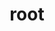 ---
title: "root"
layout: cache
categories: [package, develop]
meta: {"compilers": ["gcc@=11.4.0"], "num_specs": 26, "num_specs_by_stack": {"hep": 26, "root": 26}, "oss": ["ubuntu22.04"], "platforms": ["linux"], "stacks": ["hep", "root"], "targets": ["x86_64_v3"], "versions": ["6.24.08", "6.32.08"]}
spec_details: [{"compiler": "gcc@=11.4.0", "hash": "vcfsmbgp6eecz6rx5xbidqzqnopaucex", "os": "ubuntu22.04", "platform": "linux", "size": "-", "stacks": ["hep", "root"], "tarball": "https://binaries.spack.io/develop/build_cache/linux-ubuntu22.04-x86_64_v3/gcc-11.4.0/root-6.32.08/linux-ubuntu22.04-x86_64_v3-gcc-11.4.0-root-6.32.08-vcfsmbgp6eecz6rx5xbidqzqnopaucex.spack", "target": "x86_64_v3", "variants": ["~aqua", "~arrow", "build_system=cmake", "build_type=Release", "~cuda", "~cudnn", "cxxstd=20", "+davix", "+dcache", "~emacs", "+examples", "+fftw", "+fits", "+fortran", "+gdml", "generator=make", "+gminimal", "+graphviz", "+gsl", "+http", "~ipo", "+math", "+minuit", "+mlp", "+mysql", "+opengl", "patches=22af347", "+postgres", "+pythia8", "+python", "+r", "+roofit", "+root7", "+rpath", "~shadow", "+spectrum", "+sqlite", "+ssl", "+tbb", "+threads", "+tmva", "+tmva-cpu", "~tmva-gpu", "~tmva-pymva", "~tmva-sofie", "+unuran", "+vc", "+vdt", "+veccore", "+webgui", "+x", "+xml", "+xrootd"], "versions": ["6.32.08"]}, {"compiler": "gcc@=11.4.0", "hash": "mwyl4tosqm6n5u3fhxsdrjgmwhljsakr", "os": "ubuntu22.04", "platform": "linux", "size": "-", "stacks": ["hep", "root"], "tarball": "https://binaries.spack.io/develop/build_cache/linux-ubuntu22.04-x86_64_v3/gcc-11.4.0/root-6.32.08/linux-ubuntu22.04-x86_64_v3-gcc-11.4.0-root-6.32.08-mwyl4tosqm6n5u3fhxsdrjgmwhljsakr.spack", "target": "x86_64_v3", "variants": ["~aqua", "~arrow", "build_system=cmake", "build_type=Release", "~cuda", "~cudnn", "cxxstd=20", "+davix", "+dcache", "~emacs", "+examples", "+fftw", "+fits", "+fortran", "+gdml", "generator=make", "+gminimal", "+graphviz", "+gsl", "+http", "~ipo", "+math", "+minuit", "+mlp", "+mysql", "+opengl", "patches=22af347", "+postgres", "+pythia8", "+python", "+r", "+roofit", "+root7", "+rpath", "~shadow", "+spectrum", "+sqlite", "+ssl", "+tbb", "+threads", "+tmva", "+tmva-cpu", "~tmva-gpu", "~tmva-pymva", "~tmva-sofie", "+unuran", "+vc", "+vdt", "+veccore", "+webgui", "+x", "+xml", "+xrootd"], "versions": ["6.32.08"]}, {"compiler": "gcc@=11.4.0", "hash": "ukiwxinas7mfofn7fvovrqjnfqsydq7f", "os": "ubuntu22.04", "platform": "linux", "size": "-", "stacks": ["hep", "root"], "tarball": "https://binaries.spack.io/develop/build_cache/linux-ubuntu22.04-x86_64_v3/gcc-11.4.0/root-6.32.08/linux-ubuntu22.04-x86_64_v3-gcc-11.4.0-root-6.32.08-ukiwxinas7mfofn7fvovrqjnfqsydq7f.spack", "target": "x86_64_v3", "variants": ["~aqua", "~arrow", "build_system=cmake", "build_type=Release", "~cuda", "~cudnn", "cxxstd=20", "+davix", "+dcache", "~emacs", "+examples", "+fftw", "+fits", "+fortran", "+gdml", "generator=make", "+gminimal", "+graphviz", "+gsl", "+http", "~ipo", "+math", "+minuit", "+mlp", "+mysql", "+opengl", "patches=22af347", "+postgres", "+pythia8", "+python", "+r", "+roofit", "+root7", "+rpath", "~shadow", "+spectrum", "+sqlite", "+ssl", "+tbb", "+threads", "+tmva", "+tmva-cpu", "~tmva-gpu", "~tmva-pymva", "~tmva-sofie", "+unuran", "+vc", "+vdt", "+veccore", "+webgui", "+x", "+xml", "+xrootd"], "versions": ["6.32.08"]}, {"compiler": "gcc@=11.4.0", "hash": "xidalird7en5ongy5sx2unhapwf74uuj", "os": "ubuntu22.04", "platform": "linux", "size": "-", "stacks": ["hep", "root"], "tarball": "https://binaries.spack.io/develop/build_cache/linux-ubuntu22.04-x86_64_v3/gcc-11.4.0/root-6.32.08/linux-ubuntu22.04-x86_64_v3-gcc-11.4.0-root-6.32.08-xidalird7en5ongy5sx2unhapwf74uuj.spack", "target": "x86_64_v3", "variants": ["~aqua", "~arrow", "build_system=cmake", "build_type=Release", "~cuda", "~cudnn", "cxxstd=20", "+davix", "+dcache", "~emacs", "+examples", "+fftw", "+fits", "+fortran", "+gdml", "generator=make", "+gminimal", "+graphviz", "+gsl", "+http", "~ipo", "+math", "+minuit", "+mlp", "+mysql", "+opengl", "patches=22af347", "+postgres", "+pythia8", "+python", "+r", "+roofit", "+root7", "+rpath", "~shadow", "+spectrum", "+sqlite", "+ssl", "+tbb", "+threads", "+tmva", "+tmva-cpu", "~tmva-gpu", "~tmva-pymva", "~tmva-sofie", "+unuran", "+vc", "+vdt", "+veccore", "+webgui", "+x", "+xml", "+xrootd"], "versions": ["6.32.08"]}, {"compiler": "gcc@=11.4.0", "hash": "4mt5mgl65f32a4ry25hn5ykjutjq3l6h", "os": "ubuntu22.04", "platform": "linux", "size": "-", "stacks": ["hep", "root"], "tarball": "https://binaries.spack.io/develop/build_cache/linux-ubuntu22.04-x86_64_v3/gcc-11.4.0/root-6.32.08/linux-ubuntu22.04-x86_64_v3-gcc-11.4.0-root-6.32.08-4mt5mgl65f32a4ry25hn5ykjutjq3l6h.spack", "target": "x86_64_v3", "variants": ["~aqua", "~arrow", "build_system=cmake", "build_type=Release", "~cuda", "~cudnn", "cxxstd=20", "+davix", "+dcache", "~emacs", "+examples", "+fftw", "+fits", "+fortran", "+gdml", "generator=make", "+gminimal", "+graphviz", "+gsl", "+http", "~ipo", "+math", "+minuit", "+mlp", "+mysql", "+opengl", "patches=22af347", "+postgres", "+pythia8", "+python", "+r", "+roofit", "+root7", "+rpath", "~shadow", "+spectrum", "+sqlite", "+ssl", "+tbb", "+threads", "+tmva", "+tmva-cpu", "~tmva-gpu", "~tmva-pymva", "~tmva-sofie", "+unuran", "+vc", "+vdt", "+veccore", "+webgui", "+x", "+xml", "+xrootd"], "versions": ["6.32.08"]}, {"compiler": "gcc@=11.4.0", "hash": "qnbotgqjzwzzakhlffaqifl2ywpngq7e", "os": "ubuntu22.04", "platform": "linux", "size": "-", "stacks": ["hep", "root"], "tarball": "https://binaries.spack.io/develop/build_cache/linux-ubuntu22.04-x86_64_v3/gcc-11.4.0/root-6.32.08/linux-ubuntu22.04-x86_64_v3-gcc-11.4.0-root-6.32.08-qnbotgqjzwzzakhlffaqifl2ywpngq7e.spack", "target": "x86_64_v3", "variants": ["~aqua", "~arrow", "build_system=cmake", "build_type=Release", "~cuda", "~cudnn", "cxxstd=20", "+davix", "+dcache", "~emacs", "+examples", "+fftw", "+fits", "+fortran", "+gdml", "generator=make", "+gminimal", "+graphviz", "+gsl", "+http", "~ipo", "+math", "+minuit", "+mlp", "+mysql", "+opengl", "patches=22af347", "+postgres", "+pythia8", "+python", "+r", "+roofit", "+root7", "+rpath", "~shadow", "+spectrum", "+sqlite", "+ssl", "+tbb", "+threads", "+tmva", "+tmva-cpu", "~tmva-gpu", "~tmva-pymva", "~tmva-sofie", "+unuran", "+vc", "+vdt", "+veccore", "+webgui", "+x", "+xml", "+xrootd"], "versions": ["6.32.08"]}, {"compiler": "gcc@=11.4.0", "hash": "qn2kcpbbfowzpdxjbozlg5gzjyqgj7na", "os": "ubuntu22.04", "platform": "linux", "size": "-", "stacks": ["hep", "root"], "tarball": "https://binaries.spack.io/develop/build_cache/linux-ubuntu22.04-x86_64_v3/gcc-11.4.0/root-6.32.08/linux-ubuntu22.04-x86_64_v3-gcc-11.4.0-root-6.32.08-qn2kcpbbfowzpdxjbozlg5gzjyqgj7na.spack", "target": "x86_64_v3", "variants": ["~aqua", "~arrow", "build_system=cmake", "build_type=Release", "~cuda", "~cudnn", "cxxstd=20", "+davix", "+dcache", "~emacs", "+examples", "+fftw", "+fits", "+fortran", "+gdml", "generator=make", "+gminimal", "+graphviz", "+gsl", "+http", "~ipo", "+math", "+minuit", "+mlp", "+mysql", "+opengl", "patches=22af347", "+postgres", "+pythia8", "+python", "+r", "+roofit", "+root7", "+rpath", "~shadow", "+spectrum", "+sqlite", "+ssl", "+tbb", "+threads", "+tmva", "+tmva-cpu", "~tmva-gpu", "~tmva-pymva", "~tmva-sofie", "+unuran", "+vc", "+vdt", "+veccore", "+webgui", "+x", "+xml", "+xrootd"], "versions": ["6.32.08"]}, {"compiler": "gcc@=11.4.0", "hash": "74lnsjdx2g5ag5tubht3zogntojrmlge", "os": "ubuntu22.04", "platform": "linux", "size": "-", "stacks": ["hep", "root"], "tarball": "https://binaries.spack.io/develop/build_cache/linux-ubuntu22.04-x86_64_v3/gcc-11.4.0/root-6.32.08/linux-ubuntu22.04-x86_64_v3-gcc-11.4.0-root-6.32.08-74lnsjdx2g5ag5tubht3zogntojrmlge.spack", "target": "x86_64_v3", "variants": ["~aqua", "~arrow", "build_system=cmake", "build_type=Release", "~cuda", "~cudnn", "cxxstd=20", "+davix", "+dcache", "~emacs", "+examples", "+fftw", "+fits", "+fortran", "+gdml", "generator=make", "+gminimal", "+graphviz", "+gsl", "+http", "~ipo", "+math", "+minuit", "+mlp", "+mysql", "+opengl", "patches=22af347", "+postgres", "+pythia8", "+python", "+r", "+roofit", "+root7", "+rpath", "~shadow", "+spectrum", "+sqlite", "+ssl", "+tbb", "+threads", "+tmva", "+tmva-cpu", "~tmva-gpu", "~tmva-pymva", "~tmva-sofie", "+unuran", "+vc", "+vdt", "+veccore", "+webgui", "+x", "+xml", "+xrootd"], "versions": ["6.32.08"]}, {"compiler": "gcc@=11.4.0", "hash": "hqdjmg64v3c2zpbusmyrgqpdrhwgsx2c", "os": "ubuntu22.04", "platform": "linux", "size": "-", "stacks": ["hep", "root"], "tarball": "https://binaries.spack.io/develop/build_cache/linux-ubuntu22.04-x86_64_v3/gcc-11.4.0/root-6.32.08/linux-ubuntu22.04-x86_64_v3-gcc-11.4.0-root-6.32.08-hqdjmg64v3c2zpbusmyrgqpdrhwgsx2c.spack", "target": "x86_64_v3", "variants": ["~aqua", "~arrow", "build_system=cmake", "build_type=Release", "~cuda", "~cudnn", "cxxstd=20", "+davix", "+dcache", "~emacs", "+examples", "+fftw", "+fits", "+fortran", "+gdml", "generator=make", "+gminimal", "+graphviz", "+gsl", "+http", "~ipo", "+math", "+minuit", "+mlp", "+mysql", "+opengl", "patches=22af347", "+postgres", "+pythia8", "+python", "+r", "+roofit", "+root7", "+rpath", "~shadow", "+spectrum", "+sqlite", "+ssl", "+tbb", "+threads", "+tmva", "+tmva-cpu", "~tmva-gpu", "~tmva-pymva", "~tmva-sofie", "+unuran", "+vc", "+vdt", "+veccore", "+webgui", "+x", "+xml", "+xrootd"], "versions": ["6.32.08"]}, {"compiler": "gcc@=11.4.0", "hash": "pt5tcaijuzwfta4uyson4plxqgyqlagq", "os": "ubuntu22.04", "platform": "linux", "size": "-", "stacks": ["hep", "root"], "tarball": "https://binaries.spack.io/develop/build_cache/linux-ubuntu22.04-x86_64_v3/gcc-11.4.0/root-6.32.08/linux-ubuntu22.04-x86_64_v3-gcc-11.4.0-root-6.32.08-pt5tcaijuzwfta4uyson4plxqgyqlagq.spack", "target": "x86_64_v3", "variants": ["~aqua", "~arrow", "build_system=cmake", "build_type=Release", "~cuda", "~cudnn", "cxxstd=20", "+davix", "+dcache", "~emacs", "+examples", "+fftw", "+fits", "+fortran", "+gdml", "generator=make", "+gminimal", "+graphviz", "+gsl", "+http", "~ipo", "+math", "+minuit", "+mlp", "+mysql", "+opengl", "patches=22af347", "+postgres", "+pythia8", "+python", "+r", "+roofit", "+root7", "+rpath", "~shadow", "+spectrum", "+sqlite", "+ssl", "+tbb", "+threads", "+tmva", "+tmva-cpu", "~tmva-gpu", "~tmva-pymva", "~tmva-sofie", "+unuran", "+vc", "+vdt", "+veccore", "+webgui", "+x", "+xml", "+xrootd"], "versions": ["6.32.08"]}, {"compiler": "gcc@=11.4.0", "hash": "twbghmcrkeoapahllixpirmlq3lwoy36", "os": "ubuntu22.04", "platform": "linux", "size": "-", "stacks": ["hep", "root"], "tarball": "https://binaries.spack.io/develop/build_cache/linux-ubuntu22.04-x86_64_v3/gcc-11.4.0/root-6.32.08/linux-ubuntu22.04-x86_64_v3-gcc-11.4.0-root-6.32.08-twbghmcrkeoapahllixpirmlq3lwoy36.spack", "target": "x86_64_v3", "variants": ["~aqua", "~arrow", "build_system=cmake", "build_type=Release", "~cuda", "~cudnn", "cxxstd=20", "+davix", "+dcache", "~emacs", "+examples", "+fftw", "+fits", "+fortran", "+gdml", "generator=make", "+gminimal", "+graphviz", "+gsl", "+http", "~ipo", "+math", "+minuit", "+mlp", "+mysql", "+opengl", "patches=22af347", "+postgres", "+pythia8", "+python", "+r", "+roofit", "+root7", "+rpath", "~shadow", "+spectrum", "+sqlite", "+ssl", "+tbb", "+threads", "+tmva", "+tmva-cpu", "~tmva-gpu", "~tmva-pymva", "~tmva-sofie", "+unuran", "+vc", "+vdt", "+veccore", "+webgui", "+x", "+xml", "+xrootd"], "versions": ["6.32.08"]}, {"compiler": "gcc@=11.4.0", "hash": "36tds3ioftdun73w6oyp7jvsfjn326nh", "os": "ubuntu22.04", "platform": "linux", "size": "-", "stacks": ["hep", "root"], "tarball": "https://binaries.spack.io/develop/build_cache/linux-ubuntu22.04-x86_64_v3/gcc-11.4.0/root-6.32.08/linux-ubuntu22.04-x86_64_v3-gcc-11.4.0-root-6.32.08-36tds3ioftdun73w6oyp7jvsfjn326nh.spack", "target": "x86_64_v3", "variants": ["~aqua", "~arrow", "build_system=cmake", "build_type=Release", "~cuda", "~cudnn", "cxxstd=20", "+davix", "+dcache", "~emacs", "+examples", "+fftw", "+fits", "+fortran", "+gdml", "generator=make", "+gminimal", "+graphviz", "+gsl", "+http", "~ipo", "+math", "+minuit", "+mlp", "+mysql", "+opengl", "patches=22af347", "+postgres", "+pythia8", "+python", "+r", "+roofit", "+root7", "+rpath", "~shadow", "+spectrum", "+sqlite", "+ssl", "+tbb", "+threads", "+tmva", "+tmva-cpu", "~tmva-gpu", "~tmva-pymva", "~tmva-sofie", "+unuran", "+vc", "+vdt", "+veccore", "+webgui", "+x", "+xml", "+xrootd"], "versions": ["6.32.08"]}, {"compiler": "gcc@=11.4.0", "hash": "pgnbjz62ccvdu6nkzm7thejlmmksqdf7", "os": "ubuntu22.04", "platform": "linux", "size": "-", "stacks": ["hep", "root"], "tarball": "https://binaries.spack.io/develop/build_cache/linux-ubuntu22.04-x86_64_v3/gcc-11.4.0/root-6.32.08/linux-ubuntu22.04-x86_64_v3-gcc-11.4.0-root-6.32.08-pgnbjz62ccvdu6nkzm7thejlmmksqdf7.spack", "target": "x86_64_v3", "variants": ["~aqua", "~arrow", "build_system=cmake", "build_type=Release", "~cuda", "~cudnn", "cxxstd=20", "+davix", "+dcache", "~emacs", "+examples", "+fftw", "+fits", "+fortran", "+gdml", "generator=make", "+gminimal", "+graphviz", "+gsl", "+http", "~ipo", "+math", "+minuit", "+mlp", "+mysql", "+opengl", "patches=22af347", "+postgres", "+pythia8", "+python", "+r", "+roofit", "+root7", "+rpath", "~shadow", "+spectrum", "+sqlite", "+ssl", "+tbb", "+threads", "+tmva", "+tmva-cpu", "~tmva-gpu", "~tmva-pymva", "~tmva-sofie", "+unuran", "+vc", "+vdt", "+veccore", "+webgui", "+x", "+xml", "+xrootd"], "versions": ["6.32.08"]}, {"compiler": "gcc@=11.4.0", "hash": "b3duxzguiylj76l2vhq7pgoc6yrzssdd", "os": "ubuntu22.04", "platform": "linux", "size": "-", "stacks": ["hep", "root"], "tarball": "https://binaries.spack.io/develop/build_cache/linux-ubuntu22.04-x86_64_v3/gcc-11.4.0/root-6.32.08/linux-ubuntu22.04-x86_64_v3-gcc-11.4.0-root-6.32.08-b3duxzguiylj76l2vhq7pgoc6yrzssdd.spack", "target": "x86_64_v3", "variants": ["~aqua", "~arrow", "build_system=cmake", "build_type=Release", "~cuda", "~cudnn", "cxxstd=20", "+davix", "+dcache", "~emacs", "+examples", "+fftw", "+fits", "+fortran", "+gdml", "generator=make", "+gminimal", "+graphviz", "+gsl", "+http", "~ipo", "+math", "+minuit", "+mlp", "+mysql", "+opengl", "patches=22af347", "+postgres", "+pythia8", "+python", "+r", "+roofit", "+root7", "+rpath", "~shadow", "+spectrum", "+sqlite", "+ssl", "+tbb", "+threads", "+tmva", "+tmva-cpu", "~tmva-gpu", "~tmva-pymva", "~tmva-sofie", "+unuran", "+vc", "+vdt", "+veccore", "+webgui", "+x", "+xml", "+xrootd"], "versions": ["6.32.08"]}, {"compiler": "gcc@=11.4.0", "hash": "7tapham4p5m3p6p3cxzmeeg5dpt6zpcf", "os": "ubuntu22.04", "platform": "linux", "size": "-", "stacks": ["hep", "root"], "tarball": "https://binaries.spack.io/develop/build_cache/linux-ubuntu22.04-x86_64_v3/gcc-11.4.0/root-6.32.08/linux-ubuntu22.04-x86_64_v3-gcc-11.4.0-root-6.32.08-7tapham4p5m3p6p3cxzmeeg5dpt6zpcf.spack", "target": "x86_64_v3", "variants": ["~aqua", "~arrow", "build_system=cmake", "build_type=Release", "~cuda", "~cudnn", "cxxstd=20", "+davix", "+dcache", "~emacs", "+examples", "+fftw", "+fits", "+fortran", "+gdml", "generator=make", "+gminimal", "+graphviz", "+gsl", "+http", "~ipo", "+math", "+minuit", "+mlp", "+mysql", "+opengl", "patches=22af347", "+postgres", "+pythia8", "+python", "+r", "+roofit", "+root7", "+rpath", "~shadow", "+spectrum", "+sqlite", "+ssl", "+tbb", "+threads", "+tmva", "+tmva-cpu", "~tmva-gpu", "~tmva-pymva", "~tmva-sofie", "+unuran", "+vc", "+vdt", "+veccore", "+webgui", "+x", "+xml", "+xrootd"], "versions": ["6.32.08"]}, {"compiler": "gcc@=11.4.0", "hash": "hpbtbj3ql3mczhjzf6tkij4fwei3opn7", "os": "ubuntu22.04", "platform": "linux", "size": "-", "stacks": ["hep", "root"], "tarball": "https://binaries.spack.io/develop/build_cache/linux-ubuntu22.04-x86_64_v3/gcc-11.4.0/root-6.32.08/linux-ubuntu22.04-x86_64_v3-gcc-11.4.0-root-6.32.08-hpbtbj3ql3mczhjzf6tkij4fwei3opn7.spack", "target": "x86_64_v3", "variants": ["~aqua", "~arrow", "build_system=cmake", "build_type=Release", "~cuda", "~cudnn", "cxxstd=20", "+davix", "+dcache", "~emacs", "+examples", "+fftw", "+fits", "+fortran", "+gdml", "generator=make", "+gminimal", "+graphviz", "+gsl", "+http", "~ipo", "+math", "+minuit", "+mlp", "+mysql", "+opengl", "patches=22af347", "+postgres", "+pythia8", "+python", "+r", "+roofit", "+root7", "+rpath", "~shadow", "+spectrum", "+sqlite", "+ssl", "+tbb", "+threads", "+tmva", "+tmva-cpu", "~tmva-gpu", "~tmva-pymva", "~tmva-sofie", "+unuran", "+vc", "+vdt", "+veccore", "+webgui", "+x", "+xml", "+xrootd"], "versions": ["6.32.08"]}, {"compiler": "gcc@=11.4.0", "hash": "kcz77lcm3ns2ofxfpm3qrxluen7zp56t", "os": "ubuntu22.04", "platform": "linux", "size": "-", "stacks": ["hep", "root"], "tarball": "https://binaries.spack.io/develop/build_cache/linux-ubuntu22.04-x86_64_v3/gcc-11.4.0/root-6.32.08/linux-ubuntu22.04-x86_64_v3-gcc-11.4.0-root-6.32.08-kcz77lcm3ns2ofxfpm3qrxluen7zp56t.spack", "target": "x86_64_v3", "variants": ["~aqua", "~arrow", "build_system=cmake", "build_type=Release", "~cuda", "~cudnn", "cxxstd=20", "+davix", "+dcache", "~emacs", "+examples", "+fftw", "+fits", "+fortran", "+gdml", "generator=make", "+gminimal", "+graphviz", "+gsl", "+http", "~ipo", "+math", "+minuit", "+mlp", "+mysql", "+opengl", "patches=22af347", "+postgres", "+pythia8", "+python", "+r", "+roofit", "+root7", "+rpath", "~shadow", "+spectrum", "+sqlite", "+ssl", "+tbb", "+threads", "+tmva", "+tmva-cpu", "~tmva-gpu", "~tmva-pymva", "~tmva-sofie", "+unuran", "+vc", "+vdt", "+veccore", "+webgui", "+x", "+xml", "+xrootd"], "versions": ["6.32.08"]}, {"compiler": "gcc@=11.4.0", "hash": "h6dlnbg7suu3osbjwqtu2iyeanynlxh4", "os": "ubuntu22.04", "platform": "linux", "size": "-", "stacks": ["hep", "root"], "tarball": "https://binaries.spack.io/develop/build_cache/linux-ubuntu22.04-x86_64_v3/gcc-11.4.0/root-6.32.08/linux-ubuntu22.04-x86_64_v3-gcc-11.4.0-root-6.32.08-h6dlnbg7suu3osbjwqtu2iyeanynlxh4.spack", "target": "x86_64_v3", "variants": ["~aqua", "~arrow", "build_system=cmake", "build_type=Release", "+cuda", "+cudnn", "cxxstd=20", "+davix", "+dcache", "~emacs", "+examples", "+fftw", "+fits", "+fortran", "+gdml", "generator=make", "+gminimal", "+graphviz", "+gsl", "+http", "~ipo", "+math", "+minuit", "+mlp", "+mysql", "+opengl", "patches=22af347", "+postgres", "+pythia8", "+python", "+r", "+roofit", "+root7", "+rpath", "~shadow", "+spectrum", "+sqlite", "+ssl", "+tbb", "+threads", "+tmva", "+tmva-cpu", "+tmva-gpu", "~tmva-pymva", "~tmva-sofie", "+unuran", "+vc", "+vdt", "+veccore", "+webgui", "+x", "+xml", "+xrootd"], "versions": ["6.32.08"]}, {"compiler": "gcc@=11.4.0", "hash": "xyrp5c7hbdzpx2v2hgdykvduccfyeu5d", "os": "ubuntu22.04", "platform": "linux", "size": "-", "stacks": ["hep", "root"], "tarball": "https://binaries.spack.io/develop/build_cache/linux-ubuntu22.04-x86_64_v3/gcc-11.4.0/root-6.32.08/linux-ubuntu22.04-x86_64_v3-gcc-11.4.0-root-6.32.08-xyrp5c7hbdzpx2v2hgdykvduccfyeu5d.spack", "target": "x86_64_v3", "variants": ["~aqua", "~arrow", "build_system=cmake", "build_type=Release", "+cuda", "+cudnn", "cxxstd=20", "+davix", "+dcache", "~emacs", "+examples", "+fftw", "+fits", "+fortran", "+gdml", "generator=make", "+gminimal", "+graphviz", "+gsl", "+http", "~ipo", "+math", "+minuit", "+mlp", "+mysql", "+opengl", "patches=22af347", "+postgres", "+pythia8", "+python", "+r", "+roofit", "+root7", "+rpath", "~shadow", "+spectrum", "+sqlite", "+ssl", "+tbb", "+threads", "+tmva", "+tmva-cpu", "+tmva-gpu", "~tmva-pymva", "~tmva-sofie", "+unuran", "+vc", "+vdt", "+veccore", "+webgui", "+x", "+xml", "+xrootd"], "versions": ["6.32.08"]}, {"compiler": "gcc@=11.4.0", "hash": "jljolafojay5k6whk36i3jjlzxs46fis", "os": "ubuntu22.04", "platform": "linux", "size": "-", "stacks": ["hep", "root"], "tarball": "https://binaries.spack.io/develop/build_cache/linux-ubuntu22.04-x86_64_v3/gcc-11.4.0/root-6.32.08/linux-ubuntu22.04-x86_64_v3-gcc-11.4.0-root-6.32.08-jljolafojay5k6whk36i3jjlzxs46fis.spack", "target": "x86_64_v3", "variants": ["~aqua", "~arrow", "build_system=cmake", "build_type=Release", "+cuda", "+cudnn", "cxxstd=20", "+davix", "+dcache", "~emacs", "+examples", "+fftw", "+fits", "+fortran", "+gdml", "generator=make", "+gminimal", "+graphviz", "+gsl", "+http", "~ipo", "+math", "+minuit", "+mlp", "+mysql", "+opengl", "patches=22af347", "+postgres", "+pythia8", "+python", "+r", "+roofit", "+root7", "+rpath", "~shadow", "+spectrum", "+sqlite", "+ssl", "+tbb", "+threads", "+tmva", "+tmva-cpu", "+tmva-gpu", "~tmva-pymva", "~tmva-sofie", "+unuran", "+vc", "+vdt", "+veccore", "+webgui", "+x", "+xml", "+xrootd"], "versions": ["6.32.08"]}, {"compiler": "gcc@=11.4.0", "hash": "ifjqw5mpr53wlikcxub55gyhwkpqcmad", "os": "ubuntu22.04", "platform": "linux", "size": "-", "stacks": ["hep", "root"], "tarball": "https://binaries.spack.io/develop/build_cache/linux-ubuntu22.04-x86_64_v3/gcc-11.4.0/root-6.32.08/linux-ubuntu22.04-x86_64_v3-gcc-11.4.0-root-6.32.08-ifjqw5mpr53wlikcxub55gyhwkpqcmad.spack", "target": "x86_64_v3", "variants": ["~aqua", "~arrow", "build_system=cmake", "build_type=Release", "+cuda", "+cudnn", "cxxstd=20", "+davix", "+dcache", "~emacs", "+examples", "+fftw", "+fits", "+fortran", "+gdml", "generator=make", "+gminimal", "+graphviz", "+gsl", "+http", "~ipo", "+math", "+minuit", "+mlp", "+mysql", "+opengl", "patches=22af347", "+postgres", "+pythia8", "+python", "+r", "+roofit", "+root7", "+rpath", "~shadow", "+spectrum", "+sqlite", "+ssl", "+tbb", "+threads", "+tmva", "+tmva-cpu", "+tmva-gpu", "~tmva-pymva", "~tmva-sofie", "+unuran", "+vc", "+vdt", "+veccore", "+webgui", "+x", "+xml", "+xrootd"], "versions": ["6.32.08"]}, {"compiler": "gcc@=11.4.0", "hash": "xe5yqhotwqxjz7djynfwue4auwdfnzl3", "os": "ubuntu22.04", "platform": "linux", "size": "-", "stacks": ["hep", "root"], "tarball": "https://binaries.spack.io/develop/build_cache/linux-ubuntu22.04-x86_64_v3/gcc-11.4.0/root-6.24.08/linux-ubuntu22.04-x86_64_v3-gcc-11.4.0-root-6.24.08-xe5yqhotwqxjz7djynfwue4auwdfnzl3.spack", "target": "x86_64_v3", "variants": ["~aqua", "~arrow", "build_system=cmake", "build_type=Release", "~cuda", "~cudnn", "cxxstd=11", "+davix", "~dcache", "~emacs", "+examples", "~fftw", "~fits", "~fortran", "+gdml", "generator=make", "+gminimal", "~graphviz", "+gsl", "~http", "~ipo", "~jemalloc", "+math", "+minuit", "~mlp", "~mysql", "+opengl", "~oracle", "patches=22af347", "~postgres", "~pythia6", "~pythia8", "+python", "~r", "+roofit", "~root7", "+rpath", "~shadow", "~spectrum", "~sqlite", "~ssl", "+tbb", "+threads", "~tmva", "~tmva-cpu", "~tmva-gpu", "~tmva-pymva", "+unuran", "~vc", "+vdt", "~veccore", "~vmc", "+x", "+xml", "~xrootd"], "versions": ["6.24.08"]}, {"compiler": "gcc@=11.4.0", "hash": "sfr7w5pjda7cumfdk6hcpiorr6a54big", "os": "ubuntu22.04", "platform": "linux", "size": "-", "stacks": ["hep", "root"], "tarball": "https://binaries.spack.io/develop/build_cache/linux-ubuntu22.04-x86_64_v3/gcc-11.4.0/root-6.24.08/linux-ubuntu22.04-x86_64_v3-gcc-11.4.0-root-6.24.08-sfr7w5pjda7cumfdk6hcpiorr6a54big.spack", "target": "x86_64_v3", "variants": ["~aqua", "~arrow", "build_system=cmake", "build_type=Release", "~cuda", "~cudnn", "cxxstd=11", "+davix", "~dcache", "~emacs", "+examples", "~fftw", "~fits", "~fortran", "+gdml", "generator=make", "+gminimal", "~graphviz", "+gsl", "~http", "~ipo", "~jemalloc", "+math", "+minuit", "~mlp", "~mysql", "+opengl", "~oracle", "patches=22af347", "~postgres", "~pythia6", "~pythia8", "+python", "~r", "+roofit", "~root7", "+rpath", "~shadow", "~spectrum", "~sqlite", "~ssl", "+tbb", "+threads", "~tmva", "~tmva-cpu", "~tmva-gpu", "~tmva-pymva", "+unuran", "~vc", "+vdt", "~veccore", "~vmc", "+x", "+xml", "~xrootd"], "versions": ["6.24.08"]}, {"compiler": "gcc@=11.4.0", "hash": "azxygu6ammo3hnpu7cl7wbj77fg6dpo3", "os": "ubuntu22.04", "platform": "linux", "size": "-", "stacks": ["hep", "root"], "tarball": "https://binaries.spack.io/develop/build_cache/linux-ubuntu22.04-x86_64_v3/gcc-11.4.0/root-6.24.08/linux-ubuntu22.04-x86_64_v3-gcc-11.4.0-root-6.24.08-azxygu6ammo3hnpu7cl7wbj77fg6dpo3.spack", "target": "x86_64_v3", "variants": ["~aqua", "~arrow", "build_system=cmake", "build_type=Release", "~cuda", "~cudnn", "cxxstd=11", "+davix", "~dcache", "~emacs", "+examples", "~fftw", "~fits", "~fortran", "+gdml", "generator=make", "+gminimal", "~graphviz", "+gsl", "~http", "~ipo", "~jemalloc", "+math", "+minuit", "~mlp", "~mysql", "+opengl", "~oracle", "patches=22af347", "~postgres", "~pythia6", "~pythia8", "+python", "~r", "+roofit", "~root7", "+rpath", "~shadow", "~spectrum", "~sqlite", "~ssl", "+tbb", "+threads", "~tmva", "~tmva-cpu", "~tmva-gpu", "~tmva-pymva", "+unuran", "~vc", "+vdt", "~veccore", "~vmc", "+x", "+xml", "~xrootd"], "versions": ["6.24.08"]}, {"compiler": "gcc@=11.4.0", "hash": "fin3llyzhj3fm4lb2n3t3gh2h6cr7q2w", "os": "ubuntu22.04", "platform": "linux", "size": "-", "stacks": ["hep", "root"], "tarball": "https://binaries.spack.io/develop/build_cache/linux-ubuntu22.04-x86_64_v3/gcc-11.4.0/root-6.24.08/linux-ubuntu22.04-x86_64_v3-gcc-11.4.0-root-6.24.08-fin3llyzhj3fm4lb2n3t3gh2h6cr7q2w.spack", "target": "x86_64_v3", "variants": ["~aqua", "~arrow", "build_system=cmake", "build_type=Release", "~cuda", "~cudnn", "cxxstd=11", "+davix", "~dcache", "~emacs", "+examples", "~fftw", "~fits", "~fortran", "+gdml", "generator=make", "+gminimal", "~graphviz", "+gsl", "~http", "~ipo", "~jemalloc", "+math", "+minuit", "~mlp", "~mysql", "+opengl", "~oracle", "patches=22af347", "~postgres", "~pythia6", "~pythia8", "+python", "~r", "+roofit", "~root7", "+rpath", "~shadow", "~spectrum", "~sqlite", "~ssl", "+tbb", "+threads", "~tmva", "~tmva-cpu", "~tmva-gpu", "~tmva-pymva", "+unuran", "~vc", "+vdt", "~veccore", "~vmc", "+x", "+xml", "~xrootd"], "versions": ["6.24.08"]}, {"compiler": "gcc@=11.4.0", "hash": "dnc5q3ay7cbdloqct2u3nmq4sqkixbp2", "os": "ubuntu22.04", "platform": "linux", "size": "-", "stacks": ["hep", "root"], "tarball": "https://binaries.spack.io/develop/build_cache/linux-ubuntu22.04-x86_64_v3/gcc-11.4.0/root-6.24.08/linux-ubuntu22.04-x86_64_v3-gcc-11.4.0-root-6.24.08-dnc5q3ay7cbdloqct2u3nmq4sqkixbp2.spack", "target": "x86_64_v3", "variants": ["~aqua", "~arrow", "build_system=cmake", "build_type=Release", "~cuda", "~cudnn", "cxxstd=11", "+davix", "~dcache", "~emacs", "+examples", "~fftw", "~fits", "~fortran", "+gdml", "generator=make", "+gminimal", "~graphviz", "+gsl", "~http", "~ipo", "~jemalloc", "+math", "+minuit", "~mlp", "~mysql", "+opengl", "~oracle", "patches=22af347", "~postgres", "~pythia6", "~pythia8", "+python", "~r", "+roofit", "~root7", "+rpath", "~shadow", "~spectrum", "~sqlite", "~ssl", "+tbb", "+threads", "~tmva", "~tmva-cpu", "~tmva-gpu", "~tmva-pymva", "+unuran", "~vc", "+vdt", "~veccore", "~vmc", "+x", "+xml", "~xrootd"], "versions": ["6.24.08"]}]
---